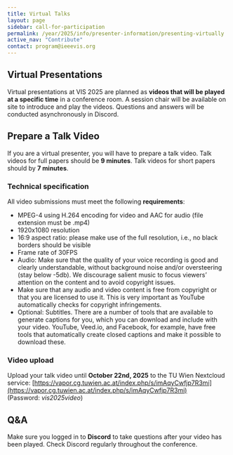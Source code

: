 ```yaml
---
title: Virtual Talks
layout: page
sidebar: call-for-participation
permalink: /year/2025/info/presenter-information/presenting-virtually
active_nav: "Contribute"
contact: program@ieeevis.org
---
```


## Virtual Presentations

Virtual presentations at VIS 2025 are planned as **videos that will be played at a specific time** in a conference room.
A session chair will be available on site to introduce and play the videos.
Questions and answers will be conducted asynchronously in Discord.


## Prepare a Talk Video

If you are a virtual presenter, you will have to prepare a talk video.
Talk videos for full papers should be **9 minutes**. Talk videos for short papers should by **7 minutes**.

### Technical specification

All video submissions must meet the following **requirements**:
* MPEG-4 using H.264 encoding for video and AAC for audio (file extension must be .mp4)
* 1920x1080 resolution
* 16:9 aspect ratio: please make use of the full resolution, i.e., no black borders should be visible
* Frame rate of 30FPS
* Audio: Make sure that the quality of your voice recording is good and clearly understandable, without background noise and/or oversteering (stay below -5db). We discourage salient music to focus viewers’ attention on the content and to avoid copyright issues.
* Make sure that any audio and video content is free from copyright or that you are licensed to use it. This is very important as YouTube automatically checks for copyright infringements.
* Optional: Subtitles. There are a number of tools that are available to generate captions for you, which you can download and include with your video. YouTube, Veed.io, and Facebook, for example, have free tools that automatically create closed captions and make it possible to download these.

### Video upload

Upload your talk video until **October 22nd, 2025** to the TU Wien Nextcloud service:
[https://vapor.cg.tuwien.ac.at/index.php/s/imAqyCwfjp7R3mi](https://vapor.cg.tuwien.ac.at/index.php/s/imAqyCwfjp7R3mi)<br />
(Password: *vis2025video*)

## Q&A

Make sure you logged in to **Discord** to take questions after your video has been played.
Check Discord regularly throughout the conference.
